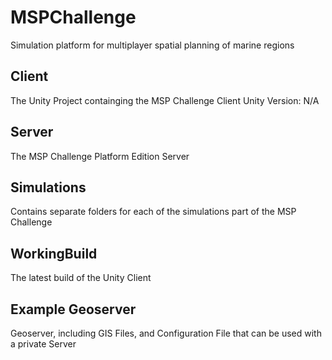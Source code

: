 # MSPChallenge
Simulation platform for multiplayer spatial planning of marine regions

## Client
The Unity Project containging the MSP Challenge Client
Unity Version: N/A

## Server
The MSP Challenge Platform Edition Server

## Simulations
Contains separate folders for each of the simulations part of the MSP Challenge

## WorkingBuild
The latest build of the Unity Client

## Example Geoserver
Geoserver, including GIS Files, and Configuration File that can be used with a private Server